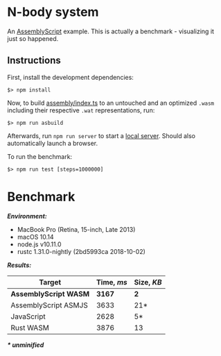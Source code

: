 N-body system
=============

An [AssemblyScript](http://assemblyscript.org) example. This is actually a benchmark - visualizing it just so happened.

Instructions
------------

First, install the development dependencies:

```
$> npm install
```

Now, to build [assembly/index.ts](./assembly/index.ts) to an untouched and an optimized `.wasm` including their respective `.wat` representations, run:

```
$> npm run asbuild
```

Afterwards, run `npm run server` to start a <a href="http://localhost:9080">local server</a>. Should also automatically launch a browser.

To run the benchmark:

```
$> npm run test [steps=1000000]
```

Benchmark
=========

***Environment:***
- MacBook Pro (Retina, 15-inch, Late 2013)
- macOS 10.14
- node.js v10.11.0
- rustc 1.31.0-nightly (2bd5993ca 2018-10-02)

***Results:***

|        Target           |  Time, ***ms*** | Size, ***KB*** |
|-------------------------|-----------------|----------------|
| **AssemblyScript WASM** | **3167**        | **2**          |
| AssemblyScript ASMJS    | 3633            | 21*            |
| JavaScript              | 2628            | 5*             |
| Rust WASM               | 3876            | 13             |

___* unminified___
